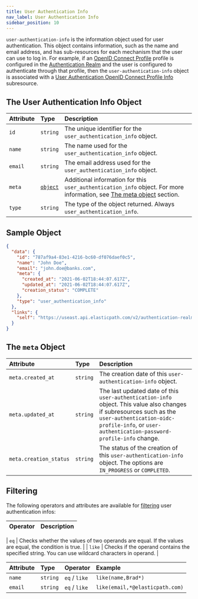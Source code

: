 ```yaml
---
title: User Authentication Info
nav_label: User Authentication Info
sidebar_position: 10
---
```


`user-authentication-info` is the information object used for user authentication. This object contains information, such as the name and email address, and has sub-resources for each mechanism that the user can use to log in.
For example, if an [OpenID Connect Profile](/guides/Getting%20Started/authentication/single-sign-on/openid-connect-profiles-api/openid-connect-profiles-api-overview) profile is configured in the [Authentication Realm](/guides/Getting%20Started/authentication/single-sign-on/authentication-realm-api/authentication-realm-api-overview) and the user is configured to authenticate through that profile, then the `user-authentication-info` object is associated with a [User Authentication OpenID Connect Profile Info](/guides/Getting%20Started/authentication/single-sign-on/user-authentication-openid-connect-profile-api/openid-connect-profile-overview) subresource.

## The User Authentication Info Object

| Attribute | Type | Description |
| :--- | :--- | :--- |
| `id` | `string` | The unique identifier for the `user_authentication_info` object. |
| `name` | `string` | The name used for the `user_authentication_info` object. |
| `email` | `string` | The email address used for the `user_authentication_info` object. |
| `meta` | [`object`](#the-meta-object) | Additional information for this `user_authentication_info` object. For more information, see [The meta object](#the-meta-object) section. |
| `type` | `string` | The type of the object returned. Always `user_authentication_info`. |

## Sample Object

```json
{
  "data": {
    "id": "787af9a4-83e1-4216-bc60-df076daef0c5",
    "name": "John Doe",
    "email": "john.doe@banks.com",
    "meta": {
      "created_at": "2021-06-02T18:44:07.617Z",
      "updated_at": "2021-06-02T18:44:07.617Z",
      "creation_status": "COMPLETE"
    },
    "type": "user_authentication_info"
  },
  "links": {
    "self": "https://useast.api.elasticpath.com/v2/authentication-realms/b6cf44b5-5d52-46b8-ae6f-7f28847fb269/user-authentication-info/787af9a4-83e1-4216-bc60-df076daef0c5"
  }
}
```

## The `meta` Object

| Attribute | Type | Description |
| :--- | :--- | :--- |
| `meta.created_at` | `string` | The creation date of this `user-authentication-info` object. |
| `meta.updated_at` | `string` | The last updated date of this `user-authentication-info` object. This value also changes if subresources such as the `user-authentication-oidc-profile-info`, or `user-authentication-password-profile-info` change. |
| `meta.creation_status` | `string` | The status of the creation of this `user-authentication-info` object. The options are `IN_PROGRESS` or `COMPLETED`. |

## Filtering

The following operators and attributes are available for [filtering](/guides/Getting%20Started/api-overview/filtering) user authentication infos:

| Operator | Description |
| :--- | :--- |

| `eq`     | Checks whether the values of two operands are equal. If the values are equal, the condition is true.                                                   |
| `like`   | Checks if the operand contains the specified string. You can use wildcard characters in operand.                                                       |

| Attribute | Type | Operator | Example |
| :--- | :--- | :--- | :--- |
| `name`    | `string` | `eq` / `like` | `like(name,Brad*)` |
| `email`   | `string` | `eq` / `like` | `like(email,*@elasticpath.com)` |

